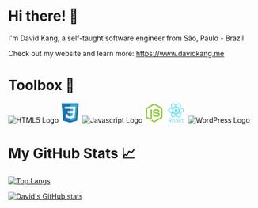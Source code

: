 # Hi there! :wave:

I'm David Kang, a self-taught software engineer from São, Paulo - Brazil

Check out my website and learn more: https://www.davidkang.me


# Toolbox :toolbox:

<img src="https://cdn.worldvectorlogo.com/logos/html-1.svg" alt="HTML5 Logo" width="40" height="40"/> <img src="https://raw.githubusercontent.com/devicons/devicon/2ae2a900d2f041da66e950e4d48052658d850630/icons/css3/css3-original.svg" alt="CSS Logo" width="40" height="40"/> <img src="https://cdn.worldvectorlogo.com/logos/logo-javascript.svg" alt="Javascript Logo" width="40" height="40"/> <img src="https://raw.githubusercontent.com/devicons/devicon/2ae2a900d2f041da66e950e4d48052658d850630/icons/nodejs/nodejs-plain.svg" alt="Javascript Logo" width="40" height="40"/> <img src="https://raw.githubusercontent.com/devicons/devicon/2ae2a900d2f041da66e950e4d48052658d850630/icons/react/react-original-wordmark.svg" alt="React Logo" width="40" height="40"/> <img src="https://cdn.worldvectorlogo.com/logos/wordpress-blue.svg" alt="WordPress Logo" width="40" height="40"/>


# My GitHub Stats :chart_with_upwards_trend:

[![Top Langs](https://github-readme-stats.vercel.app/api/top-langs/?username=davidkhk&theme=dark)](https://github.com/anuraghazra/github-readme-stats)

[![David's GitHub stats](https://github-readme-stats.vercel.app/api?username=davidkhk&theme=dark)](https://github.com/anuraghazra/github-readme-stats)
